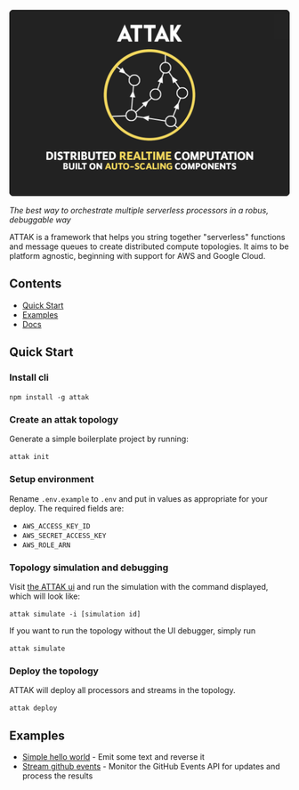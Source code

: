 [![Attak Distributed Computing Framework](./lib/img/readme.png)](http://attak.io)

*The best way to orchestrate multiple serverless processors in a robus, debuggable way*

ATTAK is a framework that helps you string together "serverless" functions and message queues to create distributed compute topologies. It aims to be platform agnostic, beginning with support for AWS and Google Cloud.

## Contents

* [Quick Start](#quick-start)
* [Examples](#examples)
* [Docs](https://attak.github.io/docs)

## <a name="quick-start"></a>Quick Start

### Install cli

`npm install -g attak`

### Create an attak topology

Generate a simple boilerplate project by running:

`attak init`

### Setup environment

Rename `.env.example` to `.env` and put in values as appropriate for your deploy. The required fields are:

- `AWS_ACCESS_KEY_ID`
- `AWS_SECRET_ACCESS_KEY`
- `AWS_ROLE_ARN`

### Topology simulation and debugging

Visit [the ATTAK ui](http://attak.io#local) and run the simulation with the command displayed, which will look like:

`attak simulate -i [simulation id]`

If you want to run the topology without the UI debugger, simply run

`attak simulate` 

### Deploy the topology

ATTAK will deploy all processors and streams in the topology.

```attak deploy```

## <a name="examples"></a>Examples

- [Simple hello world](http://github.com/attak/attak-hello-world) - Emit some text and reverse it
- [Stream github events](http://github.com/attak/attak-github-events) - Monitor the GitHub Events API for updates and process the results

